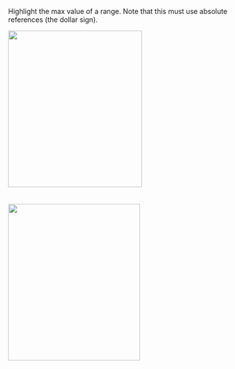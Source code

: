 
Highlight the max value of a range. Note that this must use absolute references (the dollar sign).


<a href="http://2.bp.blogspot.com/-IaMvjQsq4iY/W2nXe_VjQUI/AAAAAAAAnyA/BdK2Ay8Hum4IzT3MgiTjezswO-JXDPrcwCK4BGAYYCw/s1600/Screen%2BShot%2B2018-08-07%2Bat%2B10.29.21%2BAM.png" imageanchor="1"><img border="0" height="320" src="https://2.bp.blogspot.com/-IaMvjQsq4iY/W2nXe_VjQUI/AAAAAAAAnyA/BdK2Ay8Hum4IzT3MgiTjezswO-JXDPrcwCK4BGAYYCw/s320/Screen%2BShot%2B2018-08-07%2Bat%2B10.29.21%2BAM.png" width="273" /></a><br /><br /><br /><a href="http://1.bp.blogspot.com/-XI463YBKxCQ/W2nXgZH4ygI/AAAAAAAAnyI/QMFI6LRK_3ECvxyra8Pnf8_xfg-EGmbggCK4BGAYYCw/s1600/Screen%2BShot%2B2018-08-07%2Bat%2B10.31.15%2BAM.png" imageanchor="1"><img border="0" height="320" src="https://1.bp.blogspot.com/-XI463YBKxCQ/W2nXgZH4ygI/AAAAAAAAnyI/QMFI6LRK_3ECvxyra8Pnf8_xfg-EGmbggCK4BGAYYCw/s320/Screen%2BShot%2B2018-08-07%2Bat%2B10.31.15%2BAM.png" width="269" /></a>
